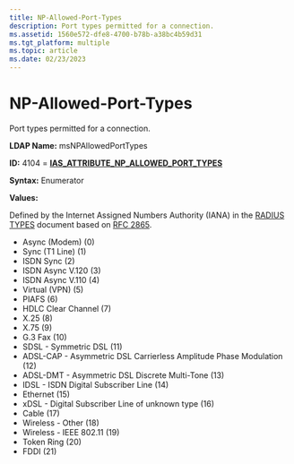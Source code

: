 ```yaml
---
title: NP-Allowed-Port-Types
description: Port types permitted for a connection.
ms.assetid: 1560e572-dfe8-4700-b78b-a38bc4b59d31
ms.tgt_platform: multiple
ms.topic: article
ms.date: 02/23/2023
---
```


# NP-Allowed-Port-Types

Port types permitted for a connection.

**LDAP Name:** msNPAllowedPortTypes

**ID:** 4104 = [**IAS\_ATTRIBUTE\_NP\_ALLOWED\_PORT\_TYPES**](/windows/desktop/api/sdoias/ne-sdoias-attributeid)

**Syntax:** Enumerator

**Values:**

Defined by the Internet Assigned Numbers Authority (IANA) in the [RADIUS TYPES](https://www.iana.org/assignments/radius-types/radius-types.xhtml) document based on [RFC 2865](https://www.ietf.org/rfc/rfc2865.txt).

- Async (Modem) (0)
- Sync (T1 Line) (1)
- ISDN Sync (2)
- ISDN Async V.120 (3)
- ISDN Async V.110 (4)
- Virtual (VPN) (5)
- PIAFS (6)
- HDLC Clear Channel (7)
- X.25 (8)
- X.75 (9)
- G.3 Fax (10)
- SDSL - Symmetric DSL (11)
- ADSL-CAP - Asymmetric DSL Carrierless Amplitude Phase Modulation (12)
- ADSL-DMT - Asymmetric DSL Discrete Multi-Tone (13)
- IDSL - ISDN Digital Subscriber Line (14)
- Ethernet (15)
- xDSL - Digital Subscriber Line of unknown type (16)
- Cable (17)
- Wireless - Other (18)
- Wireless - IEEE 802.11 (19)
- Token Ring (20)
- FDDI (21)
